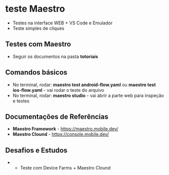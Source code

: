 # teste Maestro

* Testes na interface WEB + VS Code e Emulador
* Teste simples de cliques

## Testes com Maestro

* Seguir os documentos na pasta **totoriais**

## Comandos básicos

* No terminal, rodar: **maestro test android-flow.yaml** ou **maestro test ios-flow.yaml** - vai rodar o teste do arquivo
* No terminal, rodar: **maestro studio** - vai abrir a parte web para inspeção e testes

## Documentações de Referências

* **Maestro Framework** - https://maestro.mobile.dev/
* **Maestro Clound** - https://console.mobile.dev/

## Desafios e Estudos

* * Teste com Device Farms + Maestro Clound